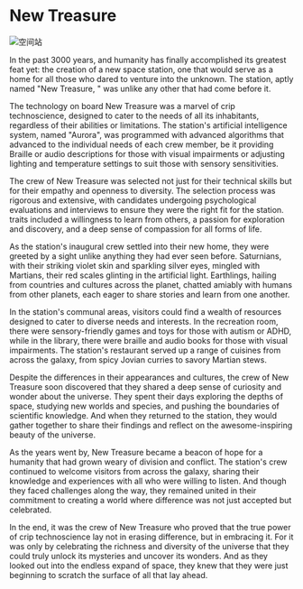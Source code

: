 # New Treasure

![空间站](https://user-images.githubusercontent.com/118484191/225633692-91cc6095-2304-41b0-b019-21e5b4a5dade.jpg)

In the past 3000 years, and humanity has finally accomplished its greatest feat yet: the creation of a new space station, one that would serve as a home for all those who dared to venture into the unknown. The station, aptly named "New Treasure, " was unlike any other that had come before it. 

The technology on board New Treasure was a marvel of crip technoscience, designed to cater to the needs of all its inhabitants, regardless of their abilities or limitations. The station's artificial intelligence system, named "Aurora", was programmed with advanced algorithms that advanced to the individual needs of each crew member, be it providing Braille or audio descriptions for those with visual impairments or adjusting lighting and temperature settings to suit those with sensory sensitivities.

The crew of New Treasure was selected not just for their technical skills but for their empathy and openness to diversity. The selection process was rigorous and extensive, with candidates undergoing psychological evaluations and interviews to ensure they were the right fit for the station. traits included a willingness to learn from others, a passion for exploration and discovery, and a deep sense of compassion for all forms of life.

As the station's inaugural crew settled into their new home, they were greeted by a sight unlike anything they had ever seen before. Saturnians, with their striking violet skin and sparkling silver eyes, mingled with Martians, their red scales glinting in the artificial light. Earthlings, hailing from countries and cultures across the planet, chatted amiably with humans from other planets, each eager to share stories and learn from one another.

In the station's communal areas, visitors could find a wealth of resources designed to cater to diverse needs and interests. In the recreation room, there were sensory-friendly games and toys for those with autism or ADHD, while in the library, there were braille and audio books for those with visual impairments. The station's restaurant served up a range of cuisines from across the galaxy, from spicy Jovian curries to savory Martian stews.

Despite the differences in their appearances and cultures, the crew of New Treasure soon discovered that they shared a deep sense of curiosity and wonder about the universe. They spent their days exploring the depths of space, studying new worlds and species, and pushing the boundaries of scientific knowledge. And when they returned to the station, they would gather together to share their findings and reflect on the awesome-inspiring beauty of the universe.

As the years went by, New Treasure became a beacon of hope for a humanity that had grown weary of division and conflict. The station's crew continued to welcome visitors from across the galaxy, sharing their knowledge and experiences with all who were willing to listen. And though they faced challenges along the way, they remained united in their commitment to creating a world where difference was not just accepted but celebrated.

In the end, it was the crew of New Treasure who proved that the true power of crip technoscience lay not in erasing difference, but in embracing it. For it was only by celebrating the richness and diversity of the universe that they could truly unlock its mysteries and uncover its wonders. And as they looked out into the endless expand of space, they knew that they were just beginning to scratch the surface of all that lay ahead.
